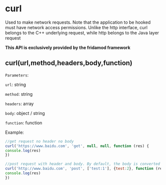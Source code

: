 # curl

Used to make network requests. Note that the application to be hooked must have network access permissions. Unlike the http interface, curl belongs to the C++ underlying request, while http belongs to the Java layer request

**This API is exclusively provided by the fridamod framework**

## curl(url,method,headers,body,function)

`Parameters`:

`url`: string

`method`: string

`headers`: array

`body`: object / string

`function`: function

Example:

```javascript
//get request no header no body
curl('https://www.baidu.com', 'get', null, null, function (res) {
console.log(res)
})

//post request with header and body. By default, the body is converted to json string and submitted in application/json mode
curl('http://www.baidu.com', 'post', ['test:1'], {test:2}, function (res) {
console.log(res)
})
```
